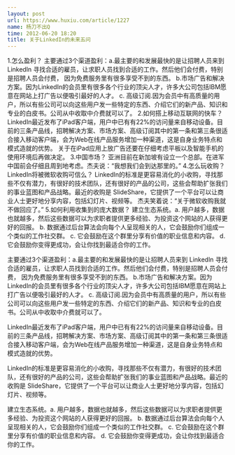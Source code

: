 ```yaml
---
layout: post
url: https://www.huxiu.com/article/1227
name: 杨刀不出Q
time: 2012-06-20 18:20
title: 关于LinkedIn的未来五问
---
```

1.怎么盈利？ 主要通过3个渠道盈利：a.最主要的和发展最快的是让招聘人员来到 Linkedln 寻找合适的雇员，让求职人员找到合适的工作。然后他们会付费，特别是招聘人员会付费， 因为免费服务里有很多享受不到的东西。 b.市场广告和解决方案。因为LinkedIn的会员里有很多各个行业的顶尖人才，许多大公司包括IBM愿意在网站上打广告以便吸引最好的人才。 c. 高级订阅.因为会员中有高质量的用户，所以有些公司可以向这些用户发一些特定的东西、介绍它们的新产品、知识和专业的白皮书。公司从中收取中介费就可以了。 2.如何搭上移动互联网的快车？ LinkedIn最近发布了iPad客户端，用户中已有有22%的访问量来自移动设备。目前的三条产品线，招聘解决方案、市场方案、高级订阅其中的第一条和第三条很适合接入移动客户端，会为Web在线产品服务增加一种渠道，这是自身业务特点和模式造就的优势。 关于在iPad应用上放广告还要在仔细考虑平板以及智能手机的使用环境后再做决定。 3.中国市场？ 亚洲目前在新加坡有设立一个总部。在进军中国前会仔细且周到地考虑。杰夫说：“我想我们会到达那里的。” 4.怎么玩收购？LinkedIn将被微软收购可信么？ LinkedIn的标准是更容易消化的小收购，寻找那些不仅有潜力，有很好的技术团队，还有很好的产品的公司，这些会帮助扩张我们的事业蓝图和产品战略。最近的收购是 SlideShare，它提供了一个平台可以让商业人士更好地分享内容，包括幻灯片、视频等。 杰夫笑着说：“关于微软收购我就不做回应了。” 5.如何利用收集到的庞大数据？ 建立生态系统。a. 用户越多，数据也就越多，然后这些数据可以为求职者提供更多经验、为投资这个网站的人获得更好的回报。 b. 数据通过后台算法会向每个人呈现相关的人，它会鼓励你们组成一个类似的工作社交群。 c. 它会鼓励在这个群里分享有价值的职业信息和内容。 d. 它会鼓励你变得更成功，会让你找到最适合你的工作。

主要通过3个渠道盈利：a.最主要的和发展最快的是让招聘人员来到 Linkedln 寻找合适的雇员，让求职人员找到合适的工作。然后他们会付费，特别是招聘人员会付费， 因为免费服务里有很多享受不到的东西。 b.市场广告和解决方案。因为LinkedIn的会员里有很多各个行业的顶尖人才，许多大公司包括IBM愿意在网站上打广告以便吸引最好的人才。 c. 高级订阅.因为会员中有高质量的用户，所以有些公司可以向这些用户发一些特定的东西、介绍它们的新产品、知识和专业的白皮书。公司从中收取中介费就可以了。

LinkedIn最近发布了iPad客户端，用户中已有有22%的访问量来自移动设备。目前的三条产品线，招聘解决方案、市场方案、高级订阅其中的第一条和第三条很适合接入移动客户端，会为Web在线产品服务增加一种渠道，这是自身业务特点和模式造就的优势。

LinkedIn的标准是更容易消化的小收购，寻找那些不仅有潜力，有很好的技术团队，还有很好的产品的公司，这些会帮助扩张我们的事业蓝图和产品战略。最近的收购是 SlideShare，它提供了一个平台可以让商业人士更好地分享内容，包括幻灯片、视频等。

建立生态系统。a. 用户越多，数据也就越多，然后这些数据可以为求职者提供更多经验、为投资这个网站的人获得更好的回报。 b. 数据通过后台算法会向每个人呈现相关的人，它会鼓励你们组成一个类似的工作社交群。 c. 它会鼓励在这个群里分享有价值的职业信息和内容。 d. 它会鼓励你变得更成功，会让你找到最适合你的工作。

